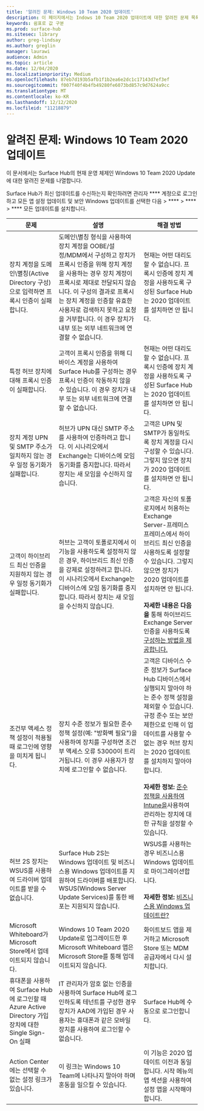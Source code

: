 ```yaml
---
title: '알려진 문제: Windows 10 Team 2020 업데이트'
description: 이 페이지에서는 Indows 10 Team 2020 업데이트에 대한 알려진 문제 목록을 제공합니다.
keywords: 쉼표로 값 구분
ms.prod: surface-hub
ms.sitesec: library
author: greg-lindsay
ms.author: greglin
manager: laurawi
audience: Admin
ms.topic: article
ms.date: 12/04/2020
ms.localizationpriority: Medium
ms.openlocfilehash: 87eb7d193b5afb1f1b2ea6e2dc1c17143d7ef3ef
ms.sourcegitcommit: f007f40f4b4fb49280fe6073bd857c9d7624a9cc
ms.translationtype: MT
ms.contentlocale: ko-KR
ms.lasthandoff: 12/12/2020
ms.locfileid: "11218879"
---
```

# 알려진 문제: Windows 10 Team 2020 업데이트 

이 문서에서는 Surface Hub의 현재 운영 체제인 Windows 10 Team 2020 Update에 대한 알려진 문제를 나열합니다.

Surface Hub가 최신 업데이트를 수신하는지 확인하려면 관리자 **** 계정으로 로그인하고 모든 앱 설정 업데이트 및 보안 Windows 업데이트를 선택한 다음  >  ****  >  ****  >  **** 모든 업데이트를 설치합니다.



| 문제                                                                                                   | 설명                                                                                                                                                                                                                                                                                                                                                                                                                             | 해결 방법                                                                                                                                                                                                                                                                                                                                                                                                                                                                                                                            |
| ----------------------------------------------------------------------------------------------------------- | ------------------------------------------------------------------------------------------------------------------------------------------------------------------------------------------------------------------------------------------------------------------------------------------------------------------------------------------------------------------------------------------------------------------------------------------- | ------------------------------------------------------------------------------------------------------------------------------------------------------------------------------------------------------------------------------------------------------------------------------------------------------------------------------------------------------------------------------------------------------------------------------------------------------------------------------------------------------------------------------------- |
| 장치 계정을 도메인\별칭(Active Directory 구성)으로 입력하면 프록시 인증이 실패합니다.            | 도메인\별칭 형식을 사용하여 장치 계정을 OOBE/설정/MDM에서 구성하고 장치가 프록시 인증을 위해 장치 계정을 사용하는 경우 장치 계정이 프록시로 제대로 전달되지 않습니다. 이 구성의 결과로 프록시는 장치 계정을 인증할 유효한 사용자로 검색하지 못하고 요청을 거부합니다. 이 경우 장치가 내부 또는 외부 네트워크에 연결할 수 없습니다. | 현재는 어떤 대리도 할 수 없습니다. 프록시 인증에 장치 계정을 사용하도록 구성된 Surface Hub는 2020 업데이트를 설치하면 안 됩니다.                                                                                                                                                                                                                                                                                                                                                                                                |
| 특정 허브 장치에 대해 프록시 인증이 실패합니다.                                                                        | 고객이 프록시 인증을 위해 디바이스 계정을 사용하여 Surface Hub를 구성하는 경우 프록시 인증이 작동하지 않을 수 있습니다. 이 경우 장치가 내부 또는 외부 네트워크에 연결할 수 없습니다.                                                                                                                                                                                                                                       | 현재는 어떤 대리도 할 수 없습니다. 프록시 인증에 장치 계정을 사용하도록 구성된 Surface Hub는 2020 업데이트를 설치하면 안 됩니다.                                                                                                                                                                                                                                                                                                                                                                                                |
| 장치 계정 UPN 및 SMTP 주소가 일치하지 않는 경우 일정 동기화가 실패합니다.                                                                        | 허브가 UPN 대신 SMTP 주소를 사용하여 인증하려고 합니다. 이 시나리오에서 Exchange는 디바이스에 모임 동기화를 중지합니다. 따라서 장치는 새 모임을 수신하지 않습니다.                                                                                                                                                                                                                                       | 고객은 UPN 및 SMTP가 동일하도록 장치 계정을 다시 구성할 수 있습니다. 그렇지 않으면 장치가 2020 업데이트를 설치하면 안 됩니다.                                                                                                                                                                                                                                                                                                                                                                                                 |
| 고객이 하이브리드 최신 인증을 지원하지 않는 경우 일정 동기화가 실패합니다.   | 허브는 고객이 토폴로지에서 이 기능을 사용하도록 설정하지 않은 경우, 하이브리드 최신 인증을 강제로 설정하려고 합니다. 이 시나리오에서 Exchange는 디바이스에 모임 동기화를 중지합니다. 따라서 장치는 새 모임을 수신하지 않습니다.                                                                                                                                        | 고객은 자신의 토폴로지에서 허용하는 Exchange Server-프레미스 프레미스에서 하이브리드 최신 인증을 사용하도록 설정할 수 있습니다. 그렇지 않으면 장치가 2020 업데이트를 설치하면 안 됩니다.<br> <br>**자세한 내용은 다음을** 통해 하이브리드 Exchange Server 인증을 사용하도록 [구성하는 방법을 제공합니다.](https://docs.microsoft.com/microsoft-365/enterprise/configure-exchange-server-for-hybrid-modern-authentication)                                                                                                |
| 조건부 액세스 정책 설정이 적용될 때 로그인에 영향을 미치게 됩니다.                                    | 장치 수준 정보가 필요한 준수 정책 설정(예: "방화벽 필요")을 사용하여 장치를 구성하면 조건부 액세스 오류 53000이 트리거됩니다. 이 경우 사용자가 장치에 로그인할 수 없습니다.                                                                                                                                                                                                 | 고객은 디바이스 수준 정보가 Surface Hub 디바이스에서 실행되지 말아야 하는 준수 정책 설정을 제외할 수 있습니다. 규정 준수 또는 보안 제한으로 인해 이 업데이트를 사용할 수 없는 경우 허브 장치는 2020 업데이트를 설치하지 말아야 합니다.<br> <br>**자세한 정보:** [준수 정책을 사용하여 Intune을](https:/docs.microsoft.com/mem/intune/protect/device-compliance-get-started)사용하여 관리하는 장치에 대한 규칙을 설정할 수 있습니다. |
| 허브 2S 장치는 WSUS를 사용하여 드라이버 업데이트를 받을 수 없습니다.                                             | Surface Hub 2S는 Windows 업데이트 및 비즈니스용 Windows 업데이트를 지원하여 드라이버를 배포합니다. WSUS(Windows Server Update Services)를 통한 배포는 지원되지 않습니다.                                                                                                                                                                                                                                                                      | WSUS를 사용하는 경우 비즈니스용 Windows 업데이트로 마이그레이션합니다.<br> <br>**자세한 정보:** [비즈니스용 Windows 업데이트란?](https://docs.microsoft.com/windows/deployment/update/waas-manage-updates-wufb)                                                                                                                                                                                                                                                                                                                            |
| Microsoft Whiteboard가 Microsoft Store에서 업데이트되지 않습니다.                                               | Windows 10 Team 2020 Update로 업그레이드한 후 Microsoft Whiteboard 앱은 Microsoft Store를 통해 업데이트되지 않습니다.                                                                                                                                                                                                                                                                                                                       | 화이트보드 앱을 제거하고 Microsoft Store 또는 MDM 공급자에서 다시 설치합니다.                                                                                                                                                                                                                                                                                                                                                                                                                                          |
| 휴대폰을 사용하여 Surface Hub에 로그인할 때 Azure Active Directory 가입 장치에 대한 Single Sign-On 실패 | IT 관리자가 암호 없는 인증을 사용하여 [](surface-hub-2s-phone-authenticate.md) Surface Hub에 로그인하도록 테넌트를 구성한 경우 장치가 AAD에 가입된 경우 사용자는 휴대폰과 같은 모바일 장치를 사용하여 로그인할 수 없습니다.                                                                                                       | Surface Hub에 수동으로 로그인합니다.                                                                                                                                                                                                                                                                                                                                                                                                                                                                                                      |
| Action Center에는 선택할 수 없는 설정 링크가 있습니다. | 이 링크는 Windows 10 Team에 나타나지 말아야 하며 혼동을 일으킬 수 있습니다.                                                                                                       | 이 기능은 2020 업데이트 이전과 동일합니다. 시작 메뉴의 앱 섹션을 사용하여 설정 앱을 시작해야 합니다.                                                                                                                                                                                                                                                                                                                                                                                                                           |

